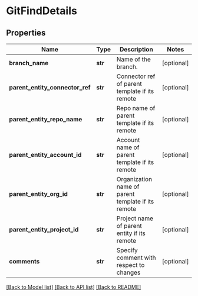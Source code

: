 # GitFindDetails

## Properties
Name | Type | Description | Notes
------------ | ------------- | ------------- | -------------
**branch_name** | **str** | Name of the branch. | [optional] 
**parent_entity_connector_ref** | **str** | Connector ref of parent template if its remote | [optional] 
**parent_entity_repo_name** | **str** | Repo name of parent template if its remote | [optional] 
**parent_entity_account_id** | **str** | Account name of parent template if its remote | [optional] 
**parent_entity_org_id** | **str** | Organization name of parent template if its remote | [optional] 
**parent_entity_project_id** | **str** | Project name of parent entity if its remote | [optional] 
**comments** | **str** | Specify comment with respect to changes   | [optional] 

[[Back to Model list]](../README.md#documentation-for-models) [[Back to API list]](../README.md#documentation-for-api-endpoints) [[Back to README]](../README.md)

